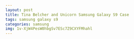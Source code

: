 ```yaml
---
layout: post
title: Tina Belcher and Unicorn Samsung Galaxy S9 Case
tags: samsung galaxy s9
categories: samsung
img: 1v-XjW4PesW0hbgSv7ESc7Z9CXYFMhahl
---
```

